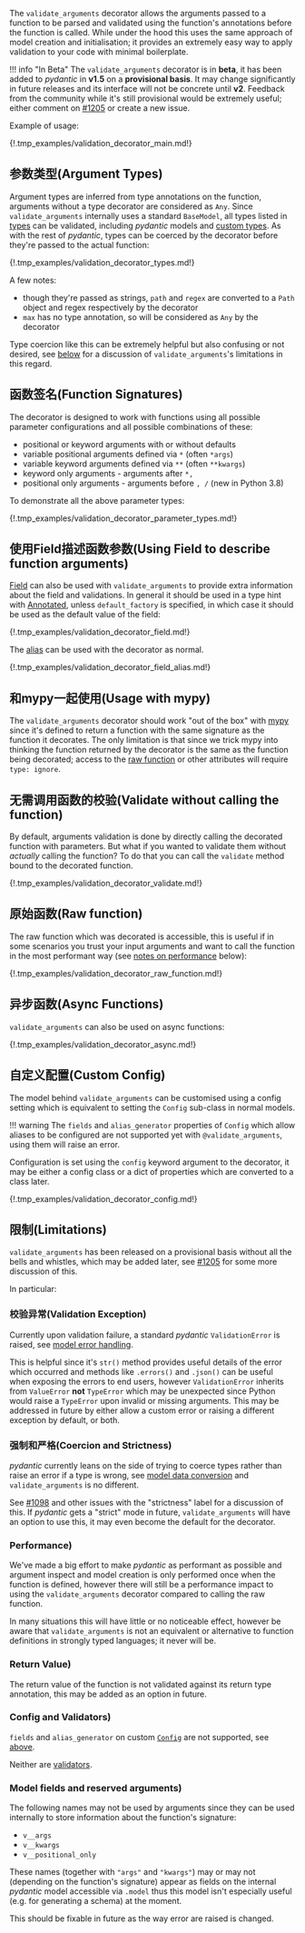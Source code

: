 The `validate_arguments` decorator allows the arguments passed to a function to be parsed and validated using
the function's annotations before the function is called. While under the hood this uses the same approach of model
creation and initialisation; it provides an extremely easy way to apply validation to your code with minimal
boilerplate.

!!! info "In Beta"
    The `validate_arguments` decorator is in **beta**, it has been added to *pydantic* in **v1.5** on a
    **provisional basis**. It may change significantly in future releases and its interface will not be concrete
    until **v2**. Feedback from the community while it's still provisional would be extremely useful; either comment
    on [#1205](https://github.com/pydantic/pydantic/issues/1205) or create a new issue.

Example of usage:

{!.tmp_examples/validation_decorator_main.md!}

## 参数类型(Argument Types)

Argument types are inferred from type annotations on the function, arguments without a type decorator are considered
as `Any`. Since `validate_arguments` internally uses a standard `BaseModel`, all types listed in
[types](types.md) can be validated, including *pydantic* models and [custom types](types.md#custom-data-types).
As with the rest of *pydantic*, types can be coerced by the decorator before they're passed to the actual function:

{!.tmp_examples/validation_decorator_types.md!}

A few notes:

- though they're passed as strings, `path` and `regex` are converted to a `Path` object and regex respectively
by the decorator
- `max` has no type annotation, so will be considered as `Any` by the decorator

Type coercion like this can be extremely helpful but also confusing or not desired,
see [below](#coercion-and-strictness) for a discussion of `validate_arguments`'s limitations in this regard.

## 函数签名(Function Signatures)

The decorator is designed to work with functions using all possible parameter configurations and all possible
combinations of these:

- positional or keyword arguments with or without defaults
- variable positional arguments defined via `*` (often `*args`)
- variable keyword arguments defined via `**` (often `**kwargs`)
- keyword only arguments - arguments after `*,`
- positional only arguments - arguments before `, /` (new in Python 3.8)

To demonstrate all the above parameter types:

{!.tmp_examples/validation_decorator_parameter_types.md!}

## 使用Field描述函数参数(Using Field to describe function arguments)

[Field](schema.md#field-customization) can also be used with `validate_arguments` to provide extra information about
the field and validations. In general it should be used in a type hint with
[Annotated](schema.md#typingannotated-fields), unless `default_factory` is specified, in which case it should be used
as the default value of the field:

{!.tmp_examples/validation_decorator_field.md!}

The [alias](model_config.md#alias-precedence) can be used with the decorator as normal.

{!.tmp_examples/validation_decorator_field_alias.md!}

## 和mypy一起使用(Usage with mypy)

The `validate_arguments` decorator should work "out of the box" with [mypy](http://mypy-lang.org/) since it's
defined to return a function with the same signature as the function it decorates. The only limitation is that
since we trick mypy into thinking the function returned by the decorator is the same as the function being
decorated; access to the [raw function](#raw-function) or other attributes will require `type: ignore`.

## 无需调用函数的校验(Validate without calling the function)

By default, arguments validation is done by directly calling the decorated function with parameters.
But what if you wanted to validate them without *actually* calling the function?
To do that you can call the `validate` method bound to the decorated function.

{!.tmp_examples/validation_decorator_validate.md!}

## 原始函数(Raw function)

The raw function which was decorated is accessible, this is useful if in some scenarios you trust your input
arguments and want to call the function in the most performant way (see [notes on performance](#performance) below):

{!.tmp_examples/validation_decorator_raw_function.md!}

## 异步函数(Async Functions)

`validate_arguments` can also be used on async functions:

{!.tmp_examples/validation_decorator_async.md!}

## 自定义配置(Custom Config)

The model behind `validate_arguments` can be customised using a config setting which is equivalent to
setting the `Config` sub-class in normal models.

!!! warning
    The `fields` and `alias_generator` properties of `Config` which allow aliases to be configured are not supported
    yet with `@validate_arguments`, using them will raise an error.

Configuration is set using the `config` keyword argument to the decorator, it may be either a config class
or a dict of properties which are converted to a class later.

{!.tmp_examples/validation_decorator_config.md!}

## 限制(Limitations)

`validate_arguments` has been released on a provisional basis without all the bells and whistles, which may
be added later, see [#1205](https://github.com/pydantic/pydantic/issues/1205) for some more discussion of this.

In particular:

### 校验异常(Validation Exception)

Currently upon validation failure, a standard *pydantic* `ValidationError` is raised,
see [model error handling](models.md#error-handling).

This is helpful since it's `str()` method provides useful details of the error which occurred and methods like
`.errors()` and `.json()` can be useful when exposing the errors to end users, however `ValidationError` inherits
from `ValueError` **not** `TypeError` which may be unexpected since Python would raise a `TypeError` upon invalid
or missing arguments. This may be addressed in future by either allow a custom error or raising a different
exception by default, or both.

### 强制和严格(Coercion and Strictness)

*pydantic* currently leans on the side of trying to coerce types rather than raise an error if a type is wrong,
see [model data conversion](models.md#data-conversion) and `validate_arguments` is no different.

See [#1098](https://github.com/pydantic/pydantic/issues/1098) and other issues with the "strictness" label
for a discussion of this. If *pydantic* gets a "strict" mode in future, `validate_arguments` will have an option
to use this, it may even become the default for the decorator.

### Performance)

We've made a big effort to make *pydantic* as performant as possible
and argument inspect and model creation is only performed once when the function is defined, however
there will still be a performance impact to using the `validate_arguments` decorator compared to
calling the raw function.

In many situations this will have little or no noticeable effect, however be aware that
`validate_arguments` is not an equivalent or alternative to function definitions in strongly typed languages;
it never will be.

### Return Value)

The return value of the function is not validated against its return type annotation, this may be added as an option
in future.

### Config and Validators)

`fields` and `alias_generator` on custom [`Config`](model_config.md) are not supported, see [above](#custom-config).

Neither are [validators](validators.md).

### Model fields and reserved arguments)

The following names may not be used by arguments since they can be used internally to store information about
the function's signature:

- `v__args`
- `v__kwargs`
- `v__positional_only`

These names (together with `"args"` and `"kwargs"`) may or may not (depending on the function's signature) appear as
fields on the internal *pydantic* model accessible via `.model` thus this model isn't especially useful
(e.g. for generating a schema) at the moment.

This should be fixable in future as the way error are raised is changed.
